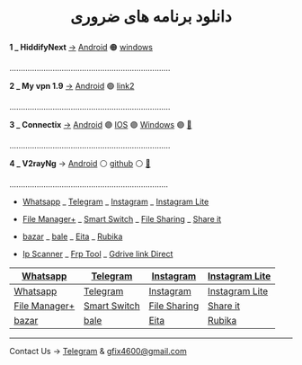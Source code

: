 
   <h1>
<center> 
        <p>
          دانلود برنامه های ضروری
        </p>
</center>
</h1>

 **1 _  HiddifyNext** [→](https://h.fix7.shop) [Android](https://github.com/hiddify/hiddify-next/releases/latest/download/hiddify-android-universal.apk) 🟠 [windows](https://github.com/hiddify/hiddify-next/releases/latest/download/hiddify-windows-x64-setup.zip) 

 .......................................................................
 
 **2 _ My vpn 1.9** [→](https://m.fix7.shop) [Android](https://uplnk.com/f/134a0565/my_vpn_1.9.0.apk) 🟢 [link2](https://www.mediafire.com/file/tkjuj75v8gh8s5q/MY+VPN+1.9.0.apk/file)

 .......................................................................

 **3 _  Connectix** [→](https://c.fix7.shop/) [Android](https://apps.irancdn.org/android/Connectix-1.3.2.apk) 🟣 [IOS](http://testflight.apple.com/join/ATDvld9Y) 🟣 [Windows](https://apps.irancdn.org/windows/Connectix-1.3.2.zip)  🟣 [🎥](https://drive.google.com/file/d/1ZNYhNTZCxctBvze1bEsSok4ujWjHx756/view?usp=drive_web)

.......................................................................

 **4 _  V2rayNg** → [Android](https://github.com/2dust/v2rayNG/releases/download/1.8.12/v2rayNG_1.8.12.apk) ⚪ [github](https://github.com/2dust/v2rayNG/releases) ⚪ [🎥](https://github.com/mostafacpr/connectix/blob/main/image/v2rayupdate.md)

 ......................................................................

* [Whatsapp](https://www.whatsapp.com/android?lang=fa) _ [Telegram](https://telegram.org/dl/android/apk) _ [Instagram](https://apkflash.com/apk/app/com.instagram.android/instagram/download) _  [Instagram Lite](https://apkflash.com/apk/app/com.instagram.lite/instagram-lite)

* [File Manager+](https://fastfix.s3.ir-thr-at1.arvanstorage.ir/APP/Flashlight-File-Manager-Premium-3.2.2(www.farsroid.com).apk?versionId=) _ [Smart Switch](https://apkflash.com/apk/app/com.sec.android.easyMover/smart-switch0) _ [File Sharing](https://transfer.sh/) _ [Share it](https://www.farsroid.com/shareit-android/)

* [bazar](cafebazaar.ir/download/bazaar.apk) _ [bale](https://bale.ai/apk/bale.apk) _ [Eita](eitaa.com/app/apk) _ [Rubika](cdnu5.iranlms.ir/RubX_3_0_1.apk)

* [Ip Scanner](https://vfarid.github.io/cf-ip-scanner/) _ [Frp Tool](https://frp.owest.ir/) _ [Gdrive link Direct](https://link.fix7.shop/)



|   [Whatsapp](https://www.whatsapp.com/android?lang=fa)                                                                                                                                  | [Telegram](https://telegram.org/dl/android/apk)                                                                               | [Instagram](https://apkflash.com/apk/app/com.instagram.android/instagram/download)                                                                             |[Instagram Lite](https://apkflash.com/apk/app/com.instagram.lite/instagram-lite)                                                                           |
| ----------------------------------------------------------------------------------------------------------------------------------------- | ------------------------------------------------------------------------------------ | ---------------------------------------------------------------------------------- | -------------------------------------------------------------------------------- |
| [Whatsapp](https://www.whatsapp.com/android?lang=fa)                                                                                      | [Telegram](https://telegram.org/dl/android/apk)                                      | [Instagram](https://apkflash.com/apk/app/com.instagram.android/instagram/download) | [Instagram Lite](https://apkflash.com/apk/app/com.instagram.lite/instagram-lite) |
| [File Manager+](https://fastfix.s3.ir-thr-at1.arvanstorage.ir/APP/Flashlight-File-Manager-Premium-3.2.2(www.farsroid.com).apk?versionId=) | [Smart Switch](https://apkflash.com/apk/app/com.sec.android.easyMover/smart-switch0) | [File Sharing](https://transfer.sh/)                                               | [Share it](https://www.farsroid.com/shareit-android/)                            |
| [bazar](cafebazaar.ir/download/bazaar.apk)                                                                                                | [bale](https://bale.ai/apk/bale.apk)                                                 | [Eita](eitaa.com/app/apk)                                                          | [Rubika](cdnu5.iranlms.ir/RubX_3_0_1.apk)                                        |# Untitled Document



________________________________________

Contact Us → [Telegram](http://t.me/fastfixgsm) & [gfix4600@gmail.com](mailto:gfix4600@gmail.com)       











